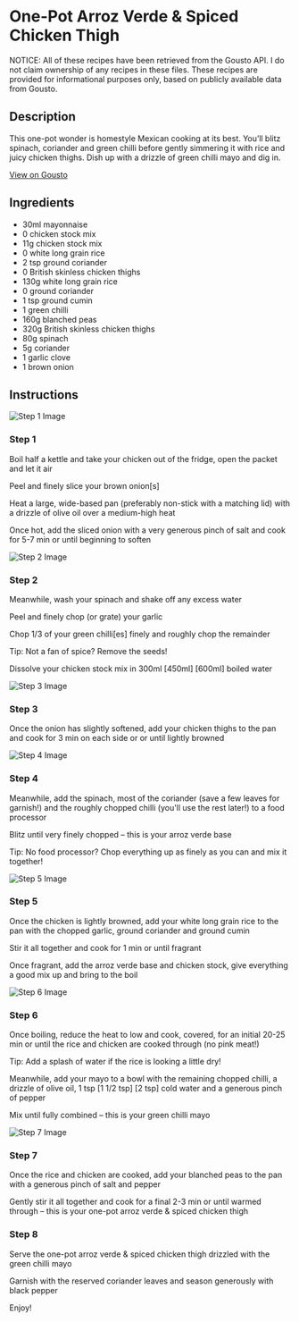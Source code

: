 # One-Pot Arroz Verde & Spiced Chicken Thigh

NOTICE: All of these recipes have been retrieved from the Gousto API. I do not claim ownership of any recipes in these files. These recipes are provided for informational purposes only, based on publicly available data from Gousto.

## Description

This one-pot wonder is homestyle Mexican cooking at its best. You’ll blitz spinach, coriander and green chilli before gently simmering it with rice and juicy chicken thighs. Dish up with a drizzle of green chilli mayo and dig in.

[View on Gousto](https://www.gousto.co.uk/recipes/cookbook/one-pot-arroz-verde-spiced-chicken-thigh)

## Ingredients

- 30ml mayonnaise
- 0 chicken stock mix
- 11g chicken stock mix
- 0 white long grain rice
- 2 tsp ground coriander
- 0 British skinless chicken thighs
- 130g white long grain rice
- 0 ground coriander
- 1 tsp ground cumin
- 1 green chilli
- 160g blanched peas
- 320g British skinless chicken thighs
- 80g spinach
- 5g coriander
- 1 garlic clove
- 1 brown onion

## Instructions

![Step 1 Image](https://production-media.gousto.co.uk/cms/recipe-step-image/step-1-copy-1681912048665-x200.jpg)

### Step 1

Boil half a kettle and take your chicken out of the fridge, open the packet and let it air

Peel and finely slice your brown onion[s]

Heat a large, wide-based pan (preferably non-stick with a matching lid) with a drizzle of olive oil over a medium-high heat

Once hot, add the sliced onion with a very generous pinch of salt and cook for 5-7 min or until beginning to soften

![Step 2 Image](https://production-media.gousto.co.uk/cms/recipe-step-image/step-2-copy-1681912054053-x200.jpg)

### Step 2

Meanwhile, wash your spinach and shake off any excess water

Peel and finely chop (or grate) your garlic

Chop 1/3 of your green chilli[es] finely and roughly chop the remainder

Tip: Not a fan of spice? Remove the seeds!

Dissolve your chicken stock mix in 300ml <span class="text-purple">[450ml]</span> <span class="text-danger">[600ml] </span>boiled water

![Step 3 Image](https://production-media.gousto.co.uk/cms/recipe-step-image/step-3-copy-3-1681912058628-x200.jpg)

### Step 3

Once the onion has slightly softened, add your chicken thighs to the pan and cook for 3 min on each side or or until lightly browned

![Step 4 Image](https://production-media.gousto.co.uk/cms/recipe-step-image/step-4-1681912062495-x200.jpg)

### Step 4

Meanwhile, add the spinach, most of the coriander (save a few leaves for garnish!) and the roughly chopped chilli (you'll use the rest later!) to a food processor

Blitz until very finely chopped – this is your arroz verde base

Tip: No food processor? Chop everything up as finely as you can and mix it together!

![Step 5 Image](https://production-media.gousto.co.uk/cms/recipe-step-image/step-5-1681912067357-x200.jpg)

### Step 5

Once the chicken is lightly browned, add your white long grain rice to the pan with the chopped garlic, ground coriander and ground cumin

Stir it all together and cook for 1 min or until fragrant

Once fragrant, add the arroz verde base and chicken stock, give everything a good mix up and bring to the boil

![Step 6 Image](https://production-media.gousto.co.uk/cms/recipe-step-image/step-6-copy-3-1681912071097-x200.jpg)

### Step 6

Once boiling, reduce the heat to low and cook, covered, for an initial 20-25 min or until the rice and chicken are cooked through (no pink meat!)

Tip: Add a splash of water if the rice is looking a little dry!

Meanwhile, add your mayo to a bowl with the remaining chopped chilli, a drizzle of olive oil, 1 tsp <span class="text-purple">[1 1/2 tsp]</span> <span class="text-danger">[2 tsp] </span>cold water and a generous pinch of pepper

Mix until fully combined – this is your green chilli mayo

![Step 7 Image](https://production-media.gousto.co.uk/cms/recipe-step-image/step-7-copy-4-1681912074934-x200.jpg)

### Step 7

Once the rice and chicken are cooked, add your blanched peas to the pan with a generous pinch of salt and pepper

Gently stir it all together and cook for a final 2-3 min or until warmed through – this is your one-pot arroz verde & spiced chicken thigh

### Step 8

Serve the one-pot arroz verde & spiced chicken thigh drizzled with the green chilli mayo

Garnish with the reserved coriander leaves and season generously with black pepper

Enjoy!

